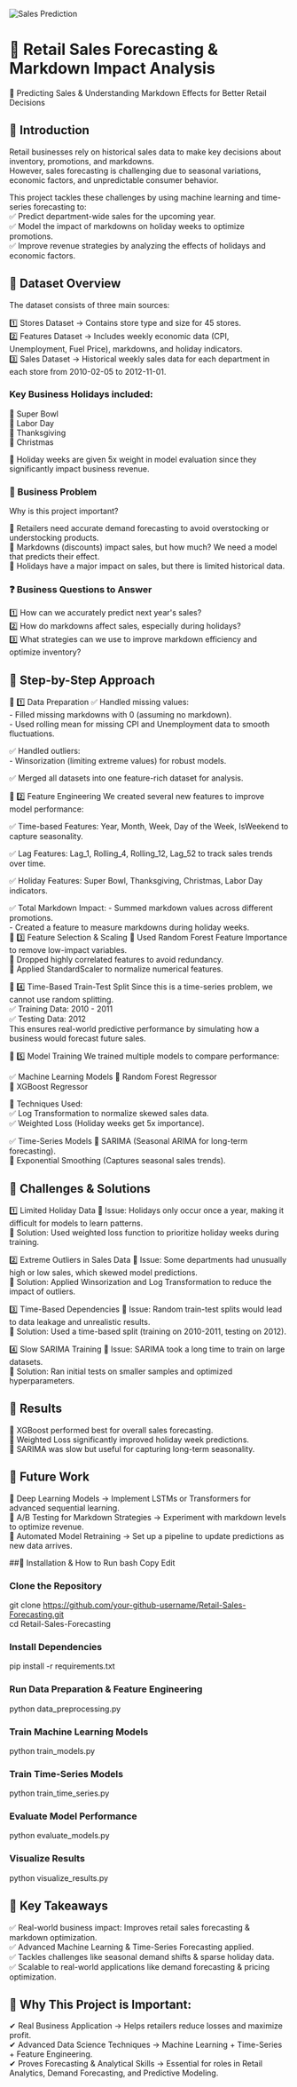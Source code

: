 ![Sales Prediction](https://github.com/user-attachments/assets/1b4312a8-4f57-4ed5-b9b1-8107142b4a42)

# 📌 Retail Sales Forecasting & Markdown Impact Analysis
🔹 Predicting Sales & Understanding Markdown Effects for Better Retail Decisions
## 📌 Introduction
Retail businesses rely on historical sales data to make key decisions about inventory, promotions, and markdowns.<br> However, sales forecasting is challenging due to seasonal variations, economic factors, and unpredictable consumer behavior.<br>

This project tackles these challenges by using machine learning and time-series forecasting to:<br>
✅ Predict department-wide sales for the upcoming year.<br>
✅ Model the impact of markdowns on holiday weeks to optimize promotions.<br>
✅ Improve revenue strategies by analyzing the effects of holidays and economic factors.<br>

## 📌 Dataset Overview
The dataset consists of three main sources:<br>

1️⃣ Stores Dataset → Contains store type and size for 45 stores.<br>
2️⃣ Features Dataset → Includes weekly economic data (CPI, Unemployment, Fuel Price), markdowns, and holiday indicators.<br>
3️⃣ Sales Dataset → Historical weekly sales data for each department in each store from 2010-02-05 to 2012-11-01.<br>

### Key Business Holidays included:<br>
📌 Super Bowl<br>
📌 Labor Day<br>
📌 Thanksgiving<br>
📌 Christmas<br>

📌 Holiday weeks are given 5x weight in model evaluation since they significantly impact business revenue.<br>

### 📌 Business Problem
Why is this project important?<br>

📌 Retailers need accurate demand forecasting to avoid overstocking or understocking products.<br>
📌 Markdowns (discounts) impact sales, but how much? We need a model that predicts their effect.<br>
📌 Holidays have a major impact on sales, but there is limited historical data.<br>

### ❓ Business Questions to Answer
1️⃣ How can we accurately predict next year's sales?<br>
2️⃣ How do markdowns affect sales, especially during holidays?<br>
3️⃣ What strategies can we use to improve markdown efficiency and optimize inventory?<br>

## 📌 Step-by-Step Approach

🔹 1️⃣ Data Preparation
✅ Handled missing values:<br>
    - Filled missing markdowns with 0 (assuming no markdown).<br>
    - Used rolling mean for missing CPI and Unemployment data to smooth fluctuations.<br>

✅ Handled outliers:<br>
    - Winsorization (limiting extreme values) for robust models.<br>

✅ Merged all datasets into one feature-rich dataset for analysis.<br>

🔹 2️⃣ Feature Engineering
We created several new features to improve model performance:<br>

✅ Time-based Features:
Year, Month, Week, Day of the Week, IsWeekend to capture seasonality.<br>

✅ Lag Features:
Lag_1, Rolling_4, Rolling_12, Lag_52 to track sales trends over time.<br>

✅ Holiday Features:
Super Bowl, Thanksgiving, Christmas, Labor Day indicators.<br>

✅ Total Markdown Impact:
    - Summed markdown values across different promotions.<br>
    - Created a feature to measure markdowns during holiday weeks.<br>
🔹 3️⃣ Feature Selection & Scaling
📌 Used Random Forest Feature Importance to remove low-impact variables.<br>
📌 Dropped highly correlated features to avoid redundancy.<br>
📌 Applied StandardScaler to normalize numerical features.<br>

🔹 4️⃣ Time-Based Train-Test Split
Since this is a time-series problem, we cannot use random splitting.<br>
✅ Training Data: 2010 - 2011<br>
✅ Testing Data: 2012<br>
This ensures real-world predictive performance by simulating how a business would forecast future sales.<br>

🔹 5️⃣ Model Training
We trained multiple models to compare performance:<br>

✅ Machine Learning Models
📌 Random Forest Regressor<br>
📌 XGBoost Regressor<br>

🔹 Techniques Used:<br>
✅ Log Transformation to normalize skewed sales data.<br>
✅ Weighted Loss (Holiday weeks get 5x importance).<br>

✅ Time-Series Models
📌 SARIMA (Seasonal ARIMA for long-term forecasting).<br>
📌 Exponential Smoothing (Captures seasonal sales trends).<br>

## 📌 Challenges & Solutions
1️⃣ Limited Holiday Data
🔹 Issue: Holidays only occur once a year, making it difficult for models to learn patterns.<br>
🔹 Solution: Used weighted loss function to prioritize holiday weeks during training.<br>

2️⃣ Extreme Outliers in Sales Data
🔹 Issue: Some departments had unusually high or low sales, which skewed model predictions.<br>
🔹 Solution: Applied Winsorization and Log Transformation to reduce the impact of outliers.<br>

3️⃣ Time-Based Dependencies
🔹 Issue: Random train-test splits would lead to data leakage and unrealistic results.<br>
🔹 Solution: Used a time-based split (training on 2010-2011, testing on 2012).<br>

4️⃣ Slow SARIMA Training
🔹 Issue: SARIMA took a long time to train on large datasets.<br>
🔹 Solution: Ran initial tests on smaller samples and optimized hyperparameters.<br>

## 📌 Results
📌 XGBoost performed best for overall sales forecasting.<br>
📌 Weighted Loss significantly improved holiday week predictions.<br>
📌 SARIMA was slow but useful for capturing long-term seasonality.<br>

## 📌 Future Work
🔹 Deep Learning Models → Implement LSTMs or Transformers for advanced sequential learning.<br>
🔹 A/B Testing for Markdown Strategies → Experiment with markdown levels to optimize revenue.<br>
🔹 Automated Model Retraining → Set up a pipeline to update predictions as new data arrives.<br>

##📌 Installation & How to Run
bash
Copy
Edit
### Clone the Repository  
git clone https://github.com/your-github-username/Retail-Sales-Forecasting.git  
cd Retail-Sales-Forecasting  

### Install Dependencies  
pip install -r requirements.txt  

### Run Data Preparation & Feature Engineering  
python data_preprocessing.py  

### Train Machine Learning Models  
python train_models.py  

### Train Time-Series Models  
python train_time_series.py  

### Evaluate Model Performance  
python evaluate_models.py  

### Visualize Results  
python visualize_results.py  

## 📌 Key Takeaways
✅ Real-world business impact: Improves retail sales forecasting & markdown optimization.<br>
✅ Advanced Machine Learning & Time-Series Forecasting applied.<br>
✅ Tackles challenges like seasonal demand shifts & sparse holiday data.<br>
✅ Scalable to real-world applications like demand forecasting & pricing optimization.<br>

## 📌 Why This Project is Important:
✔ Real Business Application → Helps retailers reduce losses and maximize profit.<br>
✔ Advanced Data Science Techniques → Machine Learning + Time-Series + Feature Engineering.<br>
✔ Proves Forecasting & Analytical Skills → Essential for roles in Retail Analytics, Demand Forecasting, and Predictive Modeling.<br>
